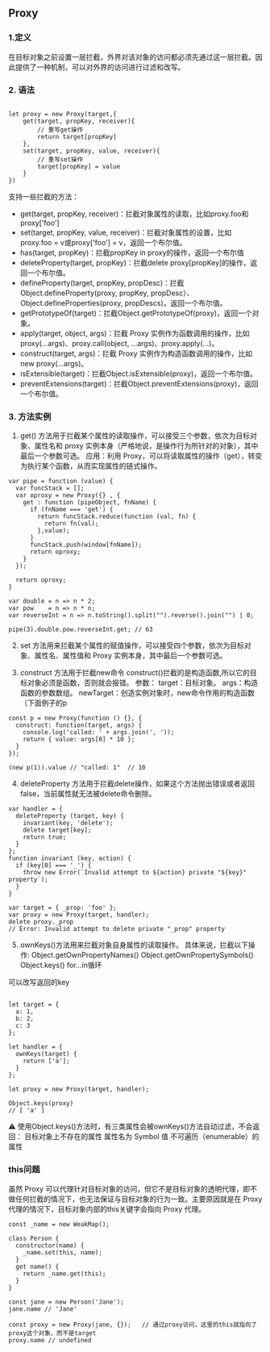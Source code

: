 ## Proxy

### 1.定义
在目标对象之前设置一层拦截，外界对该对象的访问都必须先通过这一层拦截。因此提供了一种机制，可以对外界的访问进行过滤和改写。

### 2. 语法

```

let proxy = new Proxy(target,{
    get(target, propKey, receiver){
        // 重写get操作
        return target[propKey]
    },
    set(target, propKey, value, receiver){
        // 重写set操作
        target[propKey] = value
    }
})
```

支持一些拦截的方法：
* get(target, propKey, receiver)：拦截对象属性的读取，比如proxy.foo和proxy['foo']
* set(target, propKey, value, receiver)：拦截对象属性的设置，比如proxy.foo = v或proxy['foo'] = v，返回一个布尔值。
* has(target, propKey)：拦截propKey in proxy的操作，返回一个布尔值
* deleteProperty(target, propKey)：拦截delete proxy[propKey]的操作，返回一个布尔值。
* defineProperty(target, propKey, propDesc)：拦截Object.defineProperty(proxy, propKey, propDesc）、Object.defineProperties(proxy, propDescs)，返回一个布尔值。
* getPrototypeOf(target)：拦截Object.getPrototypeOf(proxy)，返回一个对象。
* apply(target, object, args)：拦截 Proxy 实例作为函数调用的操作，比如proxy(...args)、proxy.call(object, ...args)、proxy.apply(...)。
* construct(target, args)：拦截 Proxy 实例作为构造函数调用的操作，比如new proxy(...args)。
* isExtensible(target)：拦截Object.isExtensible(proxy)，返回一个布尔值。
* preventExtensions(target)：拦截Object.preventExtensions(proxy)，返回一个布尔值。

### 3. 方法实例

1. get() 方法用于拦截某个属性的读取操作，可以接受三个参数，依次为目标对象、属性名和 proxy 实例本身（严格地说，是操作行为所针对的对象），其中最后一个参数可选。
应用：利用 Proxy，可以将读取属性的操作（get），转变为执行某个函数，从而实现属性的链式操作。
```
var pipe = function (value) {
  var funcStack = [];
  var oproxy = new Proxy({} , {
    get : function (pipeObject, fnName) {
      if (fnName === 'get') {
        return funcStack.reduce(function (val, fn) {
          return fn(val);
        },value);
      }
      funcStack.push(window[fnName]);
      return oproxy;
    }
  });

  return oproxy;
}

var double = n => n * 2;
var pow    = n => n * n;
var reverseInt = n => n.toString().split("").reverse().join("") | 0;

pipe(3).double.pow.reverseInt.get; // 63

```

2. set 方法用来拦截某个属性的赋值操作，可以接受四个参数，依次为目标对象、属性名、属性值和 Proxy 实例本身，其中最后一个参数可选。

3. construct 方法用于拦截new命令
construct()拦截的是构造函数,所以它的目标对象必须是函数，否则就会报错。
参数：
target：目标对象。
args：构造函数的参数数组。
newTarget：创造实例对象时，new命令作用的构造函数（下面例子的p

```
const p = new Proxy(function () {}, {
  construct: function(target, args) {
    console.log('called: ' + args.join(', '));
    return { value: args[0] * 10 };
  }
});

(new p(1)).value // "called: 1"  // 10
```

4. deleteProperty 方法用于拦截delete操作，如果这个方法抛出错误或者返回false，当前属性就无法被delete命令删除。
```
var handler = {
  deleteProperty (target, key) {
    invariant(key, 'delete');
    delete target[key];
    return true;
  }
};
function invariant (key, action) {
  if (key[0] === '_') {
    throw new Error(`Invalid attempt to ${action} private "${key}" property`);
  }
}

var target = { _prop: 'foo' };
var proxy = new Proxy(target, handler);
delete proxy._prop
// Error: Invalid attempt to delete private "_prop" property

```

5. ownKeys()方法用来拦截对象自身属性的读取操作。
具体来说，拦截以下操作: 
Object.getOwnPropertyNames()
Object.getOwnPropertySymbols()
Object.keys()
for...in循环

可以改写返回的key
```

let target = {
  a: 1,
  b: 2,
  c: 3
};

let handler = {
  ownKeys(target) {
    return ['a'];
  }
};

let proxy = new Proxy(target, handler);

Object.keys(proxy)
// [ 'a' ]
```

⚠️
使用Object.keys()方法时，有三类属性会被ownKeys()方法自动过滤，不会返回：
目标对象上不存在的属性
属性名为 Symbol 值
不可遍历（enumerable）的属性


### this问题
虽然 Proxy 可以代理针对目标对象的访问，但它不是目标对象的透明代理，即不做任何拦截的情况下，也无法保证与目标对象的行为一致。主要原因就是在 Proxy 代理的情况下，目标对象内部的this关键字会指向 Proxy 代理。
```
const _name = new WeakMap();

class Person {
  constructor(name) {
    _name.set(this, name);
  }
  get name() {
    return _name.get(this);
  }
}

const jane = new Person('Jane');
jane.name // 'Jane'

const proxy = new Proxy(jane, {});   // 通过proxy访问，这里的this就指向了 proxy这个对象，而不是target
proxy.name // undefined 

```